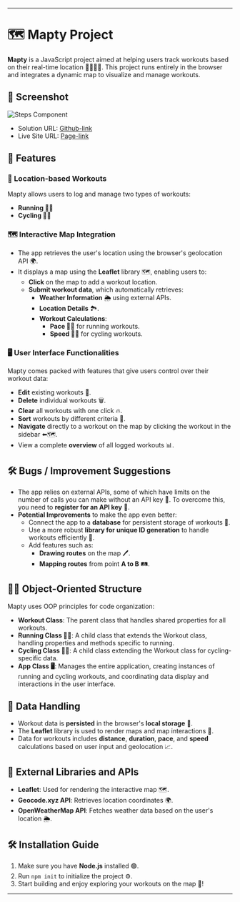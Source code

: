 
---


# 🗺️ Mapty Project


**Mapty** is a JavaScript project aimed at helping users track workouts based on their real-time location 🏃‍♂️🚴‍♀️. This project runs entirely in the browser and integrates a dynamic map to visualize and manage workouts.

## 📸 Screenshot

![Steps Component]()


- Solution URL: [Github-link](https://github.com/Mikiyas6/Mapty)
- Live Site URL: [Page-link](https://mikiyas6.github.io/Mapty/)


## 🌟 Features


### 📍 Location-based Workouts
Mapty allows users to log and manage two types of workouts:
- **Running 🏃‍♂️**
- **Cycling 🚴‍♀️**


### 🗺️ Interactive Map Integration
- The app retrieves the user's location using the browser's geolocation API 🌍.
- It displays a map using the **Leaflet** library 🗺️, enabling users to:
  - **Click** on the map to add a workout location.
  - **Submit workout data**, which automatically retrieves:
    - **Weather Information** 🌦️ using external APIs.
    - **Location Details** 🏞️.
    - **Workout Calculations**:
      - **Pace 🏃‍♂️** for running workouts.
      - **Speed 🚴‍♀️** for cycling workouts.


### 🖥️ User Interface Functionalities
Mapty comes packed with features that give users control over their workout data:
- **Edit** existing workouts 📝.
- **Delete** individual workouts 🗑️.
- **Clear** all workouts with one click 🔥.
- **Sort** workouts by different criteria 🔄.
- **Navigate** directly to a workout on the map by clicking the workout in the sidebar ⬅️🗺️.
- View a complete **overview** of all logged workouts 📊.


## 🛠️ Bugs / Improvement Suggestions


- The app relies on external APIs, some of which have limits on the number of calls you can make without an API key 🛑. To overcome this, you need to **register for an API key** 🔑.
- **Potential Improvements** to make the app even better:
  - Connect the app to a **database** for persistent storage of workouts 📂.
  - Use a more robust **library for unique ID generation** to handle workouts efficiently 📛.
  - Add features such as:
    - **Drawing routes** on the map 🖊️.
    - **Mapping routes** from point **A to B** 🛤️.


## 👩‍💻 Object-Oriented Structure


Mapty uses OOP principles for code organization:


- **Workout Class**: The parent class that handles shared properties for all workouts.
- **Running Class 🏃‍♂️**: A child class that extends the Workout class, handling properties and methods specific to running.
- **Cycling Class 🚴‍♀️**: A child class extending the Workout class for cycling-specific data.
- **App Class 🖥️**: Manages the entire application, creating instances of running and cycling workouts, and coordinating data display and interactions in the user interface.


## 📂 Data Handling


- Workout data is **persisted** in the browser's **local storage** 💾.
- The **Leaflet** library is used to render maps and map interactions 📍.
- Data for workouts includes **distance**, **duration**, **pace**, and **speed** calculations based on user input and geolocation 📈.


## 🔗 External Libraries and APIs


- **Leaflet**: Used for rendering the interactive map 🗺️.
- **Geocode.xyz API**: Retrieves location coordinates 🌍.
- **OpenWeatherMap API**: Fetches weather data based on the user's location 🌦️.


## 🛠️ Installation Guide


1. Make sure you have **Node.js** installed 🟢.
2. Run `npm init` to initialize the project ⚙️.
3. Start building and enjoy exploring your workouts on the map 🚀!


---





